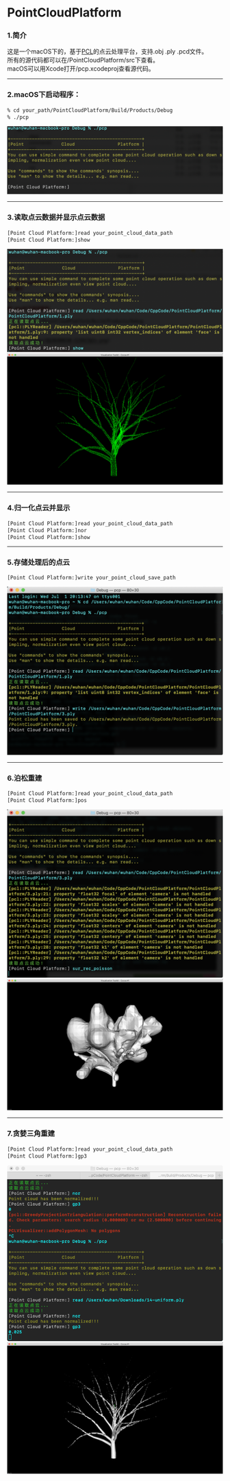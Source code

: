 # PointCloudPlatform
### 1.简介  
这是一个macOS下的，基于[PCL](https://pointclouds.org/)的点云处理平台，支持.obj .ply .pcd文件。  
所有的源代码都可以在/PointCloudPlatform/src下查看。  
macOS可以用Xcode打开/pcp.xcodeproj查看源代码。  

---
### 2.macOS下启动程序：   
```
% cd your_path/PointCloudPlatform/Build/Products/Debug  
% ./pcp  
```
![avatar](image/QQ20200630-123927@2x.png)  

---
### 3.读取点云数据并显示点云数据  
```  
[Point Cloud Platform:]read your_point_cloud_data_path
[Point Cloud Platform:]show
```
![avatar](image/QQ20200630-145641@2x.png)  
![avatar](image/tree_point_cloud_1.png)  

---
### 4.归一化点云并显示  
```
[Point Cloud Platform:]read your_point_cloud_data_path
[Point Cloud Platform:]nor
[Point Cloud Platform:]show
```

---
### 5.存储处理后的点云  
```
[Point Cloud Platform:]write your_point_cloud_save_path
```
![avatar](image/QQ20200701-201648@2x.png)  

---
### 6.泊松重建  
```
[Point Cloud Platform:]read your_point_cloud_data_path
[Point Cloud Platform:]pos
```
![avatar](image/QQ20200701-202527@2x.png)  
![avatar](image/tree_mesh_pos_1.png)  

---
### 7.贪婪三角重建  
```
[Point Cloud Platform:]read your_point_cloud_data_path
[Point Cloud Platform:]gp3
```
![avatar](image/QQ20200702-185753.png)  
![avatar](image/tree_mesh_gp3_1.png)  
